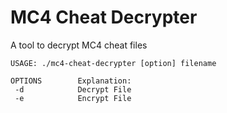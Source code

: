 # MC4 Cheat Decrypter

A tool to decrypt MC4 cheat files

```
USAGE: ./mc4-cheat-decrypter [option] filename

OPTIONS        Explanation:
 -d            Decrypt File
 -e            Encrypt File
```
